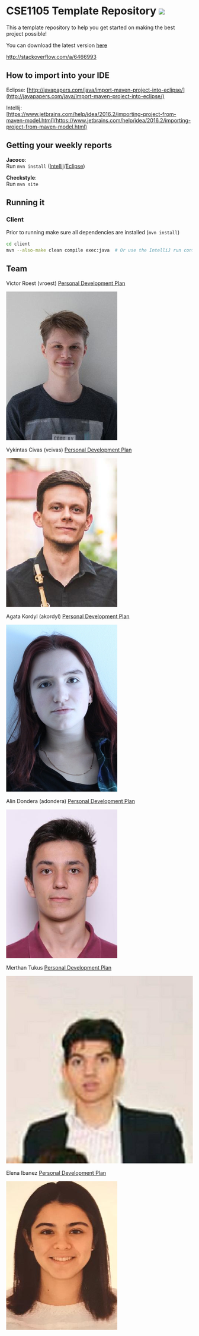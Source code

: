 # CSE1105 Template Repository ![](https://gitlab.ewi.tudelft.nl/cse1105/2018-2019/oopp-group-63/gogreen/badges/dev/coverage.svg)

This a template repository to help you get started on making the best project possible!

You can download the latest version [here](https://github.com/SERG-Delft/TI1216/releases)

http://stackoverflow.com/a/6466993

## How to import into your IDE

Eclipse:
[http://javapapers.com/java/import-maven-project-into-eclipse/](http://javapapers.com/java/import-maven-project-into-eclipse/)

Intellij:  
[https://www.jetbrains.com/help/idea/2016.2/importing-project-from-maven-model.html](https://www.jetbrains.com/help/idea/2016.2/importing-project-from-maven-model.html)

## Getting your weekly reports

**Jacoco**:  
Run `mvn install` ([Intellij](https://www.jetbrains.com/help/idea/2016.3/getting-started-with-maven.html#execute_maven_goal)/[Eclipse](http://imgur.com/a/6q7pV))

**Checkstyle**:  
Run `mvn site`

## Running it
### Client
Prior to running make sure all dependencies are installed (`mvn install`)
```bash
cd client
mvn --also-make clean compile exec:java  # Or use the IntelliJ run config
```

## Team

Victor Roest (vroest) [Personal Development Plan](doc/personal-development-plans/victor.md)

![](./pics/victor.jpeg)

Vykintas Civas (vcivas) [Personal Development Plan](doc/personal-development-plans/Vykintas_personal_plan.md)

![](./pics/Vykintas.jpeg)

Agata Kordyl (akordyl) [Personal Development Plan](doc/personal-development-plans/agata_pdp.md)

![](./pics/agata.jpg)

Alin Dondera (adondera) [Personal Development Plan](doc/personal-development-plans/Alin_Plan.md)

![](./pics/Alin.jpg)

Merthan Tukus [Personal Development Plan](doc/personal-development-plans/Merthan.md)

![](./pics/Merthan.jpg)

Elena Ibanez [Personal Development Plan](doc/personal-development-plans/elena.md)

![](./pics/elena.jpeg)